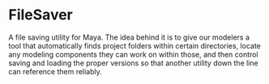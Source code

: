 FileSaver
=========

A file saving utility for Maya.  The idea behind it is to give our modelers a tool that automatically finds project folders within certain directories, locate any modeling components they can work on within those, and then control saving and loading the proper versions so that another utility down the line can reference them reliably.
